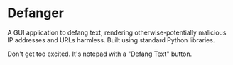 # Defanger
A GUI application to defang text, rendering otherwise-potentially malicious IP addresses and URLs harmless. Built using standard Python libraries.

Don't get too excited. It's notepad with a "Defang Text" button.
